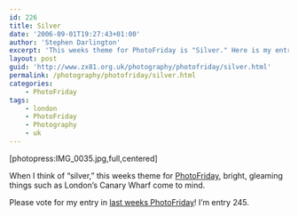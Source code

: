 ```yaml
---
id: 226
title: Silver
date: '2006-09-01T19:27:43+01:00'
author: 'Stephen Darlington'
excerpt: 'This weeks theme for PhotoFriday is "Silver." Here is my entry.'
layout: post
guid: 'http://www.zx81.org.uk/photography/photofriday/silver.html'
permalink: /photography/photofriday/silver.html
categories:
    - PhotoFriday
tags:
    - london
    - PhotoFriday
    - Photography
    - uk
---
```


\[photopress:IMG\_0035.jpg,full,centered\]

When I think of “silver,” this weeks theme for [PhotoFriday](http://www.photofriday.com/archives/challenge/000593.php "PhotoFriday"), bright, gleaming things such as London’s Canary Wharf come to mind.

Please vote for my entry in [last weeks PhotoFriday](http://www.photofriday.com/linkviewer.php?id=591)! I’m entry 245.